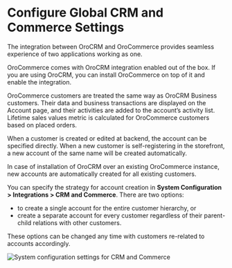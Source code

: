 <a id="user-guide-commerce-integration"></a>

<a id="user-guide-commerce-integration-accounts"></a>

# Configure Global CRM and Commerce Settings

The integration between OroCRM and OroCommerce provides seamless experience of two applications working as one.

OroCommerce comes with OroCRM integration enabled out of the box. If you are using OroCRM, you can install OroCommerce on top of it and enable the integration.

OroCommerce customers are treated the same way as OroCRM Business customers. Their data and business transactions are displayed on the Account page, and their activities are added to the account’s activity list. Lifetime sales values metric is calculated for OroCommerce customers based on placed orders.

When a customer is created or edited at backend, the account can be specified directly. When a new customer is self-registering in the storefront, a new account of the same name will be created automatically.

In case of installation of OroCRM over an existing OroCommerce instance, new accounts are automatically created for all existing customers.

You can specify the strategy for account creation in **System Configuration > Integrations > CRM and Commerce**. There are two options:

- to create a single account for the entire customer hierarchy, or
- create a separate account for every customer regardless of their parent-child relations with other customers.

These options can be changed any time with customers re-related to accounts accordingly.

![System configuration settings for CRM and Commerce](user/img/system/config_system/config_commerce_integration.png)
